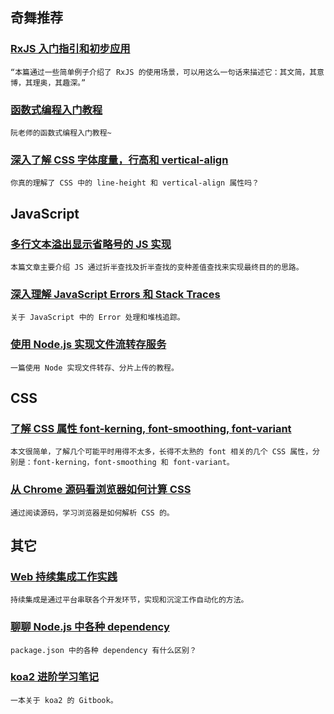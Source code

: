 
## 奇舞推荐

### [RxJS 入门指引和初步应用](https://github.com/xufei/blog/issues/44)

    “本篇通过一些简单例子介绍了 RxJS 的使用场景，可以用这么一句话来描述它：其文简，其意博，其理奥，其趣深。”

### [函数式编程入门教程](http://www.ruanyifeng.com/blog/2017/02/fp-tutorial.html)

    阮老师的函数式编程入门教程~

### [深入了解 CSS 字体度量，行高和 vertical-align](http://www.w3cplus.com/css/css-font-metrics-line-height-and-vertical-align.html)

    你真的理解了 CSS 中的 line-height 和 vertical-align 属性吗？

## JavaScript

### [多行文本溢出显示省略号的 JS 实现](https://github.com/Clunt/clunt.github.io/blob/master/blog/Skill/Javascript/%E5%A4%9A%E8%A1%8C%E6%96%87%E6%9C%AC%E6%BA%A2%E5%87%BA%E6%98%BE%E7%A4%BA%E7%9C%81%E7%95%A5%E5%8F%B7%E7%9A%84JS%E5%AE%9E%E7%8E%B0.md)

    本篇文章主要介绍 JS 通过折半查找及折半查找的变种差值查找来实现最终目的的思路。

### [深入理解 JavaScript Errors 和 Stack Traces](http://huzidaha.com/posts/detail?postId=58aa699fefdb13593ffe0b70)

    关于 JavaScript 中的 Error 处理和堆栈追踪。

### [使用 Node.js 实现文件流转存服务](https://zhuanlan.zhihu.com/p/25367269)

    一篇使用 Node 实现文件转存、分片上传的教程。

## CSS

### [了解 CSS 属性 font-kerning, font-smoothing, font-variant](http://www.zhangxinxu.com/wordpress/2017/02/font-kerning-font-smoothing-font-variant/)

    本文很简单，了解几个可能平时用得不太多，长得不太熟的 font 相关的几个 CSS 属性，分别是：font-kerning，font-smoothing 和 font-variant。

### [从 Chrome 源码看浏览器如何计算 CSS](http://www.renfed.com/2017/02/22/chrome-css/)

    通过阅读源码，学习浏览器是如何解析 CSS 的。

## 其它

### [Web 持续集成工作实践](http://div.io/topic/1929)

    持续集成是通过平台串联各个开发环节，实现和沉淀工作自动化的方法。

### [聊聊 Node.js 中各种 dependency](https://segmentfault.com/a/1190000008398819)

    package.json 中的各种 dependency 有什么区别？

### [koa2 进阶学习笔记](https://chenshenhai.github.io/koa2-note/)

    一本关于 koa2 的 Gitbook。

